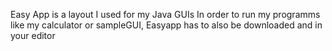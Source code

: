 Easy App is a layout I used for my Java GUIs
In order to run my programms like my calculator or sampleGUI, Easyapp has to also be downloaded and in your editor
